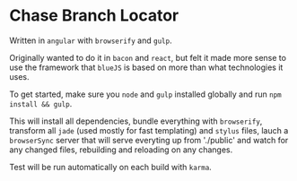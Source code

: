 Chase Branch Locator
======
Written in `angular` with `browserify` and `gulp`.

Originally wanted to do it in `bacon` and `react`, but felt it made more sense
to use the framework that `blueJS` is based on more than what technologies it uses.

To get started, make sure you `node` and `gulp` installed globally and run `npm install && gulp`.

This will install all dependencies, bundle everything with `browserify`,
transform all `jade` (used mostly for fast templating) and `stylus` files, lauch a `browserSync` server that will serve everyting up from './public'
and watch for any changed files, rebuilding and reloading on any changes.

Test will be run automatically on each build with `karma`.
